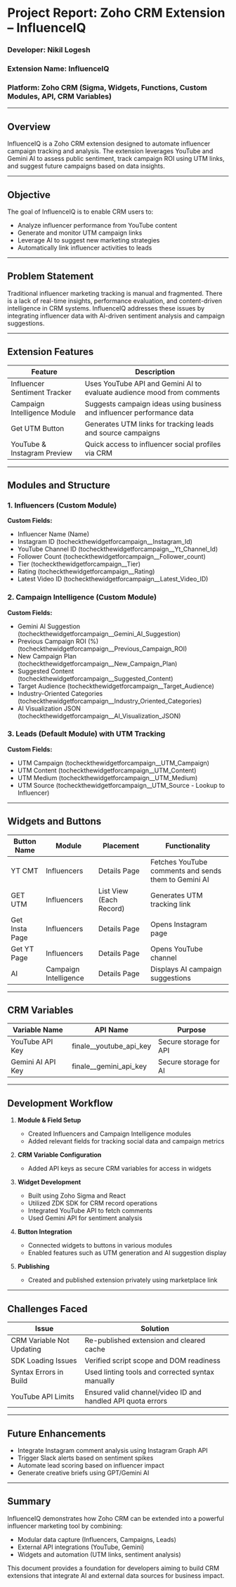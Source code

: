 # Project Report: Zoho CRM Extension – InfluenceIQ

### Developer: Nikil Logesh

### Extension Name: InfluenceIQ

### Platform: Zoho CRM (Sigma, Widgets, Functions, Custom Modules, API, CRM Variables)

---

## Overview

InfluenceIQ is a Zoho CRM extension designed to automate influencer campaign tracking and analysis. The extension leverages YouTube and Gemini AI to assess public sentiment, track campaign ROI using UTM links, and suggest future campaigns based on data insights.

---

## Objective

The goal of InfluenceIQ is to enable CRM users to:

* Analyze influencer performance from YouTube content
* Generate and monitor UTM campaign links
* Leverage AI to suggest new marketing strategies
* Automatically link influencer activities to leads

---

## Problem Statement

Traditional influencer marketing tracking is manual and fragmented. There is a lack of real-time insights, performance evaluation, and content-driven intelligence in CRM systems. InfluenceIQ addresses these issues by integrating influencer data with AI-driven sentiment analysis and campaign suggestions.

---

## Extension Features

| Feature                      | Description                                                            |
| ---------------------------- | ---------------------------------------------------------------------- |
| Influencer Sentiment Tracker | Uses YouTube API and Gemini AI to evaluate audience mood from comments |
| Campaign Intelligence Module | Suggests campaign ideas using business and influencer performance data |
| Get UTM Button               | Generates UTM links for tracking leads and source campaigns            |
| YouTube & Instagram Preview  | Quick access to influencer social profiles via CRM                     |

---

## Modules and Structure

### 1. Influencers (Custom Module)

**Custom Fields:**

* Influencer Name (Name)
* Instagram ID (tocheckthewidgetforcampaign\_\_Instagram\_Id)
* YouTube Channel ID (tocheckthewidgetforcampaign\_\_Yt\_Channel\_Id)
* Follower Count (tocheckthewidgetforcampaign\_\_Follower\_count)
* Tier (tocheckthewidgetforcampaign\_\_Tier)
* Rating (tocheckthewidgetforcampaign\_\_Rating)
* Latest Video ID (tocheckthewidgetforcampaign\_\_Latest\_Video\_ID)

### 2. Campaign Intelligence (Custom Module)

**Custom Fields:**

* Gemini AI Suggestion (tocheckthewidgetforcampaign\_\_Gemini\_AI\_Suggestion)
* Previous Campaign ROI (%) (tocheckthewidgetforcampaign\_\_Previous\_Campaign\_ROI)
* New Campaign Plan (tocheckthewidgetforcampaign\_\_New\_Campaign\_Plan)
* Suggested Content (tocheckthewidgetforcampaign\_\_Suggested\_Content)
* Target Audience (tocheckthewidgetforcampaign\_\_Target\_Audience)
* Industry-Oriented Categories (tocheckthewidgetforcampaign\_\_Industry\_Oriented\_Categories)
* AI Visualization JSON (tocheckthewidgetforcampaign\_\_AI\_Visualization\_JSON)

### 3. Leads (Default Module) with UTM Tracking

**Custom Fields:**

* UTM Campaign (tocheckthewidgetforcampaign\_\_UTM\_Campaign)
* UTM Content (tocheckthewidgetforcampaign\_\_UTM\_Content)
* UTM Medium (tocheckthewidgetforcampaign\_\_UTM\_Medium)
* UTM Source (tocheckthewidgetforcampaign\_\_UTM\_Source - Lookup to Influencer)

---

## Widgets and Buttons

| Button Name    | Module                | Placement               | Functionality                                        |
| -------------- | --------------------- | ----------------------- | ---------------------------------------------------- |
| YT CMT         | Influencers           | Details Page            | Fetches YouTube comments and sends them to Gemini AI |
| GET UTM        | Influencers           | List View (Each Record) | Generates UTM tracking link                          |
| Get Insta Page | Influencers           | Details Page            | Opens Instagram page                                 |
| Get YT Page    | Influencers           | Details Page            | Opens YouTube channel                                |
| AI             | Campaign Intelligence | Details Page            | Displays AI campaign suggestions                     |

---

## CRM Variables

| Variable Name     | API Name                    | Purpose                |
| ----------------- | --------------------------- | ---------------------- |
| YouTube API Key   | finale\_\_youtube\_api\_key | Secure storage for API |
| Gemini AI API Key | finale\_\_gemini\_api\_key  | Secure storage for AI  |

---

## Development Workflow

1. **Module & Field Setup**

   * Created Influencers and Campaign Intelligence modules
   * Added relevant fields for tracking social data and campaign metrics

2. **CRM Variable Configuration**

   * Added API keys as secure CRM variables for access in widgets

3. **Widget Development**

   * Built using Zoho Sigma and React
   * Utilized ZDK SDK for CRM record operations
   * Integrated YouTube API to fetch comments
   * Used Gemini API for sentiment analysis

4. **Button Integration**

   * Connected widgets to buttons in various modules
   * Enabled features such as UTM generation and AI suggestion display

5. **Publishing**

   * Created and published extension privately using marketplace link

---

## Challenges Faced

| Issue                     | Solution                                                    |
| ------------------------- | ----------------------------------------------------------- |
| CRM Variable Not Updating | Re-published extension and cleared cache                    |
| SDK Loading Issues        | Verified script scope and DOM readiness                     |
| Syntax Errors in Build    | Used linting tools and corrected syntax manually            |
| YouTube API Limits        | Ensured valid channel/video ID and handled API quota errors |

---

## Future Enhancements

* Integrate Instagram comment analysis using Instagram Graph API
* Trigger Slack alerts based on sentiment spikes
* Automate lead scoring based on influencer impact
* Generate creative briefs using GPT/Gemini AI

---

## Summary

InfluenceIQ demonstrates how Zoho CRM can be extended into a powerful influencer marketing tool by combining:

* Modular data capture (Influencers, Campaigns, Leads)
* External API integrations (YouTube, Gemini)
* Widgets and automation (UTM links, sentiment analysis)

This document provides a foundation for developers aiming to build CRM extensions that integrate AI and external data sources for business impact.
